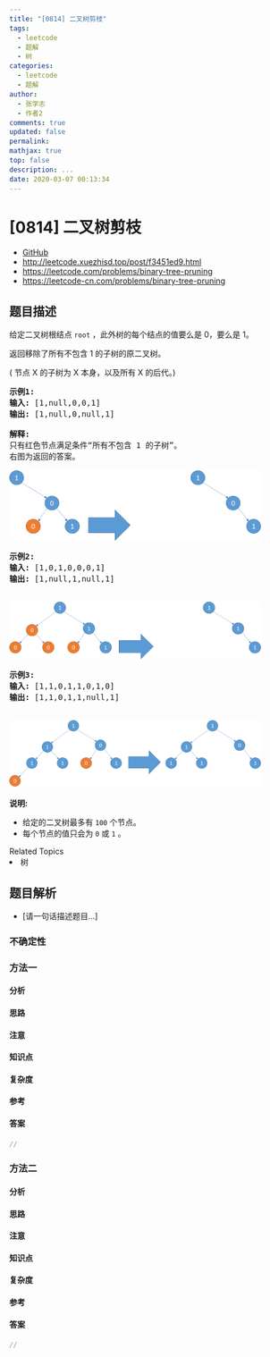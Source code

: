 ```yaml
---
title: "[0814] 二叉树剪枝"
tags:
  - leetcode
  - 题解
  - 树
categories:
  - leetcode
  - 题解
author:
  - 张学志
  - 作者2
comments: true
updated: false
permalink:
mathjax: true
top: false
description: ...
date: 2020-03-07 00:13:34
---
```



# [0814] 二叉树剪枝
* [GitHub](https://github.com/algoboy101/LeetCodeCrowdsource/tree/master/_posts/QA/%5B0814%5D%20%E4%BA%8C%E5%8F%89%E6%A0%91%E5%89%AA%E6%9E%9D.md)
* http://leetcode.xuezhisd.top/post/f3451ed9.html
* https://leetcode.com/problems/binary-tree-pruning
* https://leetcode-cn.com/problems/binary-tree-pruning


## 题目描述

<p>给定二叉树根结点&nbsp;<code>root</code>&nbsp;，此外树的每个结点的值要么是 0，要么是 1。</p>

<p>返回移除了所有不包含 1 的子树的原二叉树。</p>

<p>( 节点 X 的子树为 X 本身，以及所有 X 的后代。)</p>

<pre>
<strong>示例1:</strong>
<strong>输入:</strong> [1,null,0,0,1]
<strong>输出: </strong>[1,null,0,null,1]
 
<strong>解释:</strong> 
只有红色节点满足条件&ldquo;所有不包含 1 的子树&rdquo;。
右图为返回的答案。

<img alt="" src="https://raw.githubusercontent.com/algoboy101/LeetCodeCrowdsource/master/imgs/1028_2.png" style="width:450px" />
</pre>

<pre>
<strong>示例2:</strong>
<strong>输入:</strong> [1,0,1,0,0,0,1]
<strong>输出: </strong>[1,null,1,null,1]


<img alt="" src="https://raw.githubusercontent.com/algoboy101/LeetCodeCrowdsource/master/imgs/1028_1.png" style="width:450px" />
</pre>

<pre>
<strong>示例3:</strong>
<strong>输入:</strong> [1,1,0,1,1,0,1,0]
<strong>输出: </strong>[1,1,0,1,1,null,1]


<img alt="" src="https://raw.githubusercontent.com/algoboy101/LeetCodeCrowdsource/master/imgs/1028.png" style="width:450px" />
</pre>

<p><strong>说明: </strong></p>

<ul>
	<li>给定的二叉树最多有&nbsp;<code>100</code>&nbsp;个节点。</li>
	<li>每个节点的值只会为&nbsp;<code>0</code> 或&nbsp;<code>1</code>&nbsp;。</li>
</ul>
<div><div>Related Topics</div><div><li>树</li></div></div>


## 题目解析
* [请一句话描述题目...]

### 不确定性


### 方法一

#### 分析

#### 思路

#### 注意

#### 知识点

#### 复杂度

#### 参考

#### 答案

```cpp
//
```


### 方法二

#### 分析

#### 思路

#### 注意

#### 知识点

#### 复杂度

#### 参考

#### 答案

```cpp
//
```


